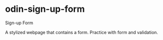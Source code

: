 # odin-sign-up-form
Sign-up Form

A stylized webpage that contains a form.
Practice with form and validation.